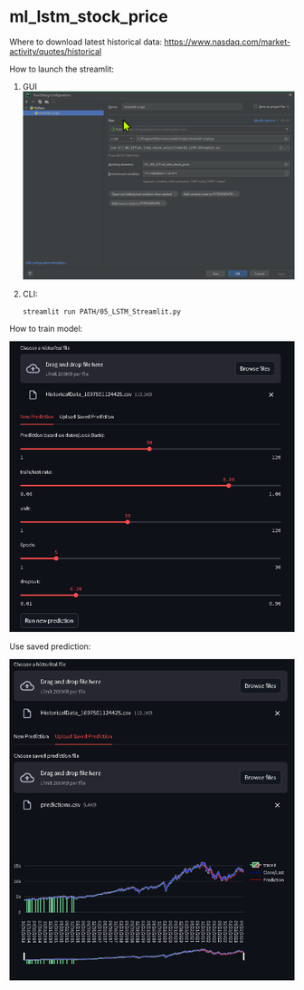 # ml_lstm_stock_price

Where to download latest historical data:
    https://www.nasdaq.com/market-activity/quotes/historical

How to launch the streamlit:

1. GUI
    ![Run/Debug Configuration](img/setup_run_config.png)

2. CLI:
    ```
    streamlit run PATH/05_LSTM_Streamlit.py
    ```

How to train model:

![img.png](img/train_model.png)

Use saved prediction:

![img.png](img/use_saved.png)
